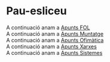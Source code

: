 # Pau-esliceu
A continuació anam a [Apunts FOL](/FOL)</br>
A continuació anam a [Apunts Muntatge](/muntatge)</br>
A continuació anam a [Apunts Ofimàtica](/ofimatica/)</br>
A continuació anam a [Apunts Xarxes](/xarxes)</br>
A continuació anam a [Apunts Sistemes](/sistemes)

